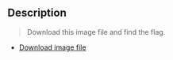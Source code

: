 ## Description
>  Download this image file and find the flag.

+ [Download image file](https://github.com/AhmedMoFawzy/Forensics-Challenges/blob/main/PicoCTF%202022/Enhance!/drawing.flag%20(1).svg)
